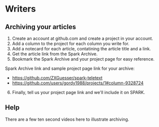 Writers
=======

Archiving your articles
-----------------------

1. Create an account at github.com and create a project in your account.
1. Add a column to the project for each column you write for.
1. Add a notecard for each article, contatining the article title and a link.
1. Get the article link from the Spark Archive.
1. Bookmark the Spark Archive and your project page for easy reference.

Spark Archive link and sample project page link for your archive:

* https://github.com/ZXGuesser/spark-teletext
* https://github.com/users/gordy1988/projects/1#column-9328724

6. Finally, tell us your project page link and we'll include it on SPARK.

Help
----

There are a few ten second videos here to illustrate archiving.
